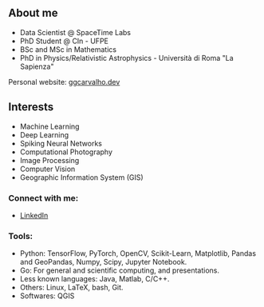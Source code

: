 ## About me

- Data Scientist @ SpaceTime Labs
- PhD Student @ CIn - UFPE
- BSc and MSc in Mathematics
- PhD in Physics/Relativistic Astrophysics - Università di Roma "La Sapienza"

Personal website: [ggcarvalho.dev](http://ggcarvalho.dev/)

## Interests

- Machine Learning
- Deep Learning
- Spiking Neural Networks
- Computational Photography
- Image Processing
- Computer Vision
- Geographic Information System (GIS)

### Connect with me:

- [LinkedIn](https://www.linkedin.com/in/ggcarvalho/)

### Tools:

- Python: TensorFlow, PyTorch, OpenCV, Scikit-Learn, Matplotlib, Pandas and GeoPandas, Numpy, Scipy, Jupyter Notebook.
- Go: For general and scientific computing, and presentations.
- Less known languages: Java, Matlab, C/C++. 
- Others: Linux, LaTeX, bash, Git.
- Softwares: QGIS  
